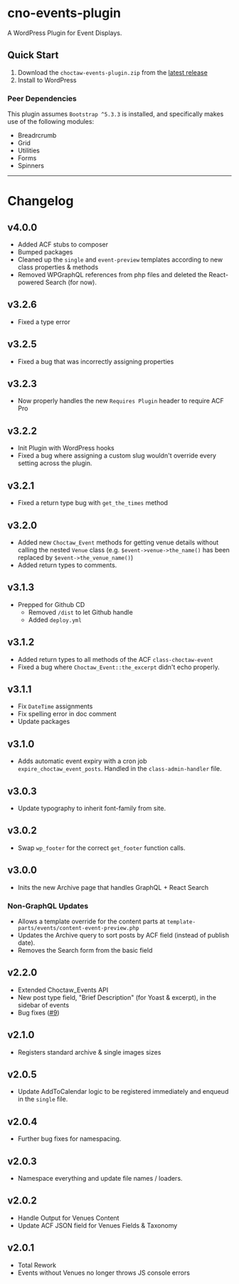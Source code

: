 # cno-events-plugin

A WordPress Plugin for Event Displays.

## Quick Start

1. Download the `choctaw-events-plugin.zip` from the [latest release](https://github.com/choctaw-nation/cno-plugin-events/releases)
2. Install to WordPress

### Peer Dependencies

This plugin assumes `Bootstrap ^5.3.3` is installed, and specifically makes use of the following modules:

-   Breadrcrumb
-   Grid
-   Utilities
-   Forms
-   Spinners

---

# Changelog

## v4.0.0

-   Added ACF stubs to composer
-   Bumped packages
-   Cleaned up the `single` and `event-preview` templates according to new class properties & methods
-   Removed WPGraphQL references from php files and deleted the React-powered Search (for now).

## v3.2.6

-   Fixed a type error

## v3.2.5

-   Fixed a bug that was incorrectly assigning properties

## v3.2.3

-   Now properly handles the new `Requires Plugin` header to require ACF Pro

## v3.2.2

-   Init Plugin with WordPress hooks
-   Fixed a bug where assigning a custom slug wouldn't override every setting across the plugin.

## v3.2.1

-   Fixed a return type bug with `get_the_times` method

## v3.2.0

-   Added new `Choctaw_Event` methods for getting venue details without calling the nested `Venue` class (e.g. `$event->venue->the_name()` has been replaced by `$event->the_venue_name()`)
-   Added return types to comments.

## v3.1.3

-   Prepped for Github CD
    -   Removed `/dist` to let Github handle
    -   Added `deploy.yml`

## v3.1.2

-   Added return types to all methods of the ACF `class-choctaw-event`
-   Fixed a bug where `Choctaw_Event::the_excerpt` didn't echo properly.

## v3.1.1

-   Fix `DateTime` assignments
-   Fix spelling error in doc comment
-   Update packages

## v3.1.0

-   Adds automatic event expiry with a cron job `expire_choctaw_event_posts`. Handled in the `class-admin-handler` file.

## v3.0.3

-   Update typography to inherit font-family from site.

## v3.0.2

-   Swap `wp_footer` for the correct `get_footer` function calls.

## v3.0.0

-   Inits the new Archive page that handles GraphQL + React Search

### Non-GraphQL Updates

-   Allows a template override for the content parts at `template-parts/events/content-event-preview.php`
-   Updates the Archive query to sort posts by ACF field (instead of publish date).
-   Removes the Search form from the basic field

## v2.2.0

-   Extended Choctaw_Events API
-   New post type field, "Brief Description" (for Yoast & excerpt), in the sidebar of events
-   Bug fixes ([#9](https://github.com/choctaw-nation/cno-plugin-events/issues/9))

## v2.1.0

-   Registers standard archive & single images sizes

## v2.0.5

-   Update AddToCalendar logic to be registered immediately and enqueud in the `single` file.

## v2.0.4

-   Further bug fixes for namespacing.

## v2.0.3

-   Namespace everything and update file names / loaders.

## v2.0.2

-   Handle Output for Venues Content
-   Update ACF JSON field for Venues Fields & Taxonomy

## v2.0.1

-   Total Rework
-   Events without Venues no longer throws JS console errors
